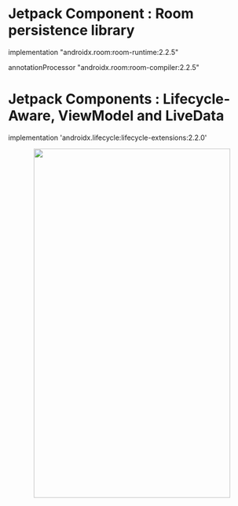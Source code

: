 # Jetpack Component : Room persistence library
<p>implementation "androidx.room:room-runtime:2.2.5"</p>
<p>annotationProcessor "androidx.room:room-compiler:2.2.5"</p>

# Jetpack Components : Lifecycle-Aware, ViewModel and LiveData
<p>implementation 'androidx.lifecycle:lifecycle-extensions:2.2.0'</p>

<p align="center">
	<img src="https://user-images.githubusercontent.com/57432481/103267645-28bc6480-49dc-11eb-8d5f-047f280fbd50.png" style="max-width:100%;" width="400" height="711">
</p>
